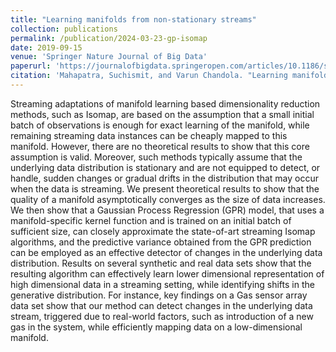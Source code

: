 ```yaml
---
title: "Learning manifolds from non-stationary streams"
collection: publications
permalink: /publication/2024-03-23-gp-isomap
date: 2019-09-15
venue: 'Springer Nature Journal of Big Data'
paperurl: 'https://journalofbigdata.springeropen.com/articles/10.1186/s40537-023-00872-8'
citation: 'Mahapatra, Suchismit, and Varun Chandola. "Learning manifolds from non-stationary streams." Journal of Big Data 11, no. 1 (2024): 42.'
---
```

Streaming adaptations of manifold learning based dimensionality reduction methods, such as Isomap, are based on the assumption that a small initial batch of observations is enough for exact learning of the manifold, while remaining streaming data instances can be cheaply mapped to this manifold. However, there are no theoretical results to show that this core assumption is valid. Moreover, such methods typically assume that the underlying data distribution is stationary and are not equipped to detect, or handle, sudden changes or gradual drifts in the distribution that may occur when the data is streaming. We present theoretical results to show that the quality of a manifold asymptotically converges as the size of data increases. We then show that a Gaussian Process Regression (GPR) model, that uses a manifold-specific kernel function and is trained on an initial batch of sufficient size, can closely approximate the state-of-art streaming Isomap algorithms, and the predictive variance obtained from the GPR prediction can be employed as an effective detector of changes in the underlying data distribution. Results on several synthetic and real data sets show that the resulting algorithm can effectively learn lower dimensional representation of high dimensional data in a streaming setting, while identifying shifts in the generative distribution. For instance, key findings on a Gas sensor array data set show that our method can detect changes in the underlying data stream, triggered due to real-world factors, such as introduction of a new gas in the system, while efficiently mapping data on a low-dimensional manifold.